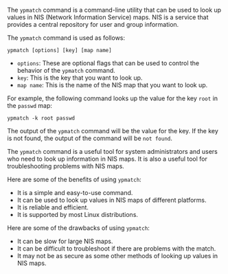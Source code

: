 The `ypmatch` command is a command-line utility that can be used to look up values in NIS (Network Information Service) maps. NIS is a service that provides a central repository for user and group information.

The `ypmatch` command is used as follows:

```
ypmatch [options] [key] [map name]
```

* `options`: These are optional flags that can be used to control the behavior of the `ypmatch` command.
* `key`: This is the key that you want to look up.
* `map name`: This is the name of the NIS map that you want to look up.

For example, the following command looks up the value for the key `root` in the `passwd` map:

```
ypmatch -k root passwd
```

The output of the `ypmatch` command will be the value for the key. If the key is not found, the output of the command will be `not found`.

The `ypmatch` command is a useful tool for system administrators and users who need to look up information in NIS maps. It is also a useful tool for troubleshooting problems with NIS maps.

Here are some of the benefits of using `ypmatch`:

* It is a simple and easy-to-use command.
* It can be used to look up values in NIS maps of different platforms.
* It is reliable and efficient.
* It is supported by most Linux distributions.

Here are some of the drawbacks of using `ypmatch`:

* It can be slow for large NIS maps.
* It can be difficult to troubleshoot if there are problems with the match.
* It may not be as secure as some other methods of looking up values in NIS maps.
